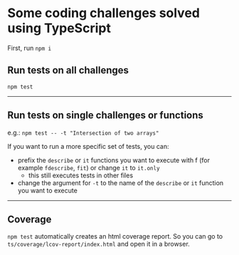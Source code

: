 # Some coding challenges solved using TypeScript

First, run `npm i`

## Run tests on all challenges

`npm test`

---

## Run tests on single challenges or functions

e.g.: `npm test -- -t "Intersection of two arrays"`

If you want to run a more specific set of tests, you can:
- prefix the `describe` or `it` functions you want to execute with f (for example `fdescribe`, `fit`) or change `it` to `it.only`
    - this still executes tests in other files
- change the argument for `-t` to the name of the `describe` or `it` function you want to execute

--- 

## Coverage

`npm test` automatically creates an html coverage report. So you can go to `ts/coverage/lcov-report/index.html` and open it in a browser.